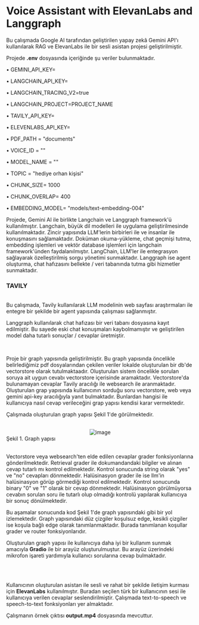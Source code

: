 # Voice Assistant with ElevanLabs and Langgraph

Bu çalışmada Google AI tarafından geliştirilen yapay zekâ Gemini API'ı kullanılarak RAG ve ElevanLabs ile bir sesli asistan projesi geliştirilmiştir. 

Projede __.env__ dosyasında içeriğinde şu veriler bulunmaktadır.

• GEMINI_API_KEY=

• LANGCHAIN_API_KEY=

• LANGCHAIN_TRACING_V2=true

• LANGCHAIN_PROJECT=PROJECT_NAME

• TAVILY_API_KEY=

• ELEVENLABS_API_KEY=

• PDF_PATH = "documents"

• VOICE_ID = ""

• MODEL_NAME = ""

• TOPIC = "hediye orhan kişisi"

• CHUNK_SIZE= 1000

• CHUNK_OVERLAP= 400

• EMBEDDING_MODEL= "models/text-embedding-004"

Projede, Gemini AI ile birlikte Langchain ve Langgraph framework'ü kullanılmıştır. Langchain, büyük dil modelleri ile uygulama geliştirilmesinde kullanılmaktadır. Zincir yapısında LLM'lerin birbirleri ile ve insanlar ile konuşmasını sağlamaktadır. Doküman okuma-yükleme, chat geçmişi tutma, embedding işlemleri ve vektör database işlemleri için langchain framework'ünden faydalanılmıştır. LangChain, LLM'ler ile entegrasyon sağlayarak özelleştirilmiş sorgu yönetimi sunmaktadır. Langgraph ise agent oluşturma, chat hafızasını bellekte / veri tabanında tutma gibi hizmetler sunmaktadır.

<h3> TAVILY </h3>

<br>
Bu çalışmada, Tavily kullanılarak LLM modelinin web sayfası araştırmaları ile entegre bir şekilde bir agent yapısında çalışması sağlanmıştır.


<br>

Langgraph kullanılarak chat hafızası bir veri tabanı dosyasına kayıt edilmiştir. Bu sayede eski chat konuşmaları kaybolmamıştır ve geliştirilen model daha tutarlı sonuçlar / cevaplar üretmiştir.

<br>

Proje bir graph yapısında geliştirilmiştir. Bu graph yapısında öncelikle belirlediğimiz pdf dosyalarından çekilen veriler lokalde oluşturulan bir db'de vectorstore olarak tutulmaktaadır. Oluşturulan sistem öncelikle sorulan soruya ait uygun cevabı vectorstore içerisinde aramaktadır. Vectorstore'da bulunamayan cevaplar Tavily aracılığı ile websearch ile aranmaktadır. Oluşturulan grap yapısında kullanıcının sorduğu soru vectorstore, web veya gemini api-key aracılığıyla yanıt bulmaktadır. Bunlardan hangisi ile kullanıcıya nasıl cevap verileceğini grap yapısı kendisi karar vermektedir.

Çalışmada oluşturulan graph yapısı Şekil 1'de görülmektedir.
<br>
<br>
<div align="center">
<img src="https://github.com/user-attachments/assets/e92cc762-50c1-49c4-a880-865b474ce942" alt="image">
</div>
Şekil 1. Graph yapısı
<br>
<br>

Vectorstore veya websearch'ten elde edilen cevaplar grader fonksiyonlarına gönderilmektedir. Retrieval grader ile dokumandandaki bilgiler ve alınan cevap tutarlı mı kontrol edilmektedir. Kontrol sonucunda string olarak "yes" ve "no" cevapları dönmektedir. Halüsinasyon grader ile ise llm'in halüsinasyon görüp görmediği kontrol edilmektedir. Kontrol sonucunda binary "0" ve "1" olarak bir cevap dönmektedir. Halüsinasyon görülmüyorsa cevabın sorulan soru ile tutarlı olup olmadığı kontrolü yapılarak kullanıcıya bir sonuç dönülmektedir.

Bu aşamalar sonucunda kod Şekil 1'de graph yapısındaki gibi bir yol izlemektedir. Graph yapısındaki düz çizgiler koşulsuz edge, kesikli çizgiler ise koşula bağlı edge olarak tanımlanmaktadır. Burada tanımlanan koşullar grader ve router fonksiyonlarıdır.
<br>

Oluşturulan graph yapısı ile kullanıcıya daha iyi bir kullanım sunmak amacıyla __Gradio__ ile bir arayüz oluşturulmuştur. Bu arayüz üzerindeki mikrofon işareti yardımıyla kullanıcı sorularına cevap bulmaktadır.

<br>
<br>

Kullanıcının oluşturulan asistan ile sesli ve rahat bir şekilde iletişim kurması için __ElevanLabs__ kullanılmıştır. Buradan seçilen türk bir kullanıcının sesi ile kullanıcıya verilen cevaplar seslendirilmiştir. Çalışmada text-to-speech ve speech-to-text fonksiyonları yer almaktadır.

Çalışmanın örnek çıktısı __output.mp4__ dosyasında mevcuttur.

